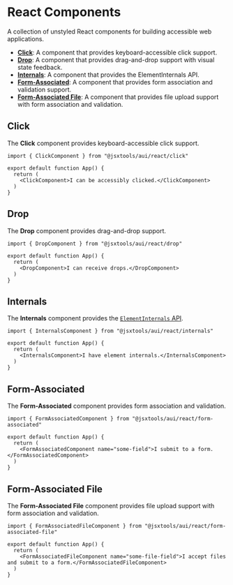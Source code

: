 # React Components

A collection of unstyled React components for building accessible web applications.

- **[Click](#click)**: A component that provides keyboard-accessible click support.
- **[Drop](#drop)**: A component that provides drag-and-drop support with visual state feedback.
- **[Internals](#internals)**: A component that provides the ElementInternals API.
- **[Form-Associated](#form-associated)**: A component that provides form association and validation support.
- **[Form-Associated File](#form-associated-file)**: A component that provides file upload support with form association and validation.

## Click

The **Click** component provides keyboard-accessible click support.

```tsx
import { ClickComponent } from "@jsxtools/aui/react/click"

export default function App() {
  return (
    <ClickComponent>I can be accessibly clicked.</ClickComponent>
  )
}
```

## Drop

The **Drop** component provides drag-and-drop support.

```tsx
import { DropComponent } from "@jsxtools/aui/react/drop"

export default function App() {
  return (
    <DropComponent>I can receive drops.</DropComponent>
  )
}
```

## Internals

The **Internals** component provides the [`ElementInternals` API](https://developer.mozilla.org/en-US/docs/Web/API/ElementInternals).

```tsx
import { InternalsComponent } from "@jsxtools/aui/react/internals"

export default function App() {
  return (
    <InternalsComponent>I have element internals.</InternalsComponent>
  )
}
```

## Form-Associated

The **Form-Associated** component provides form association and validation.

```tsx
import { FormAssociatedComponent } from "@jsxtools/aui/react/form-associated"

export default function App() {
  return (
    <FormAssociatedComponent name="some-field">I submit to a form.</FormAssociatedComponent>
  )
}
```

## Form-Associated File

The **Form-Associated File** component provides file upload support with form association and validation.

```tsx
import { FormAssociatedFileComponent } from "@jsxtools/aui/react/form-associated-file"

export default function App() {
  return (
    <FormAssociatedFileComponent name="some-file-field">I accept files and submit to a form.</FormAssociatedFileComponent>
  )
}
```
